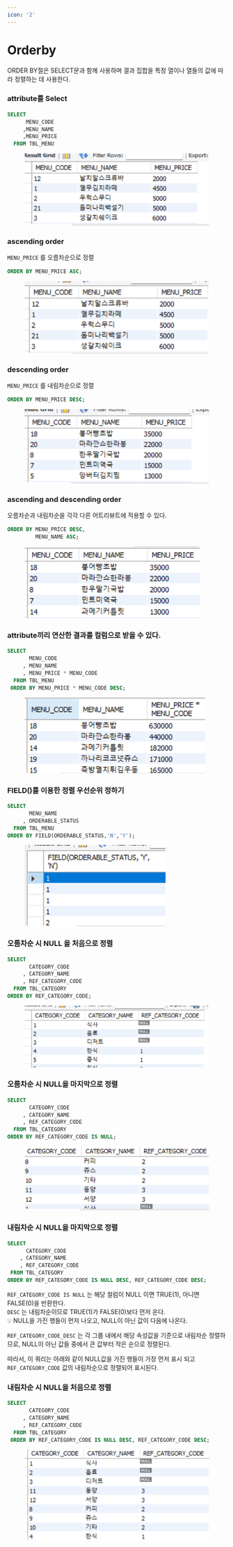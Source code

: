 ```yaml
---
icon: '2'
---
```


# Orderby

ORDER BY절은 SELECT문과 함께 사용하며 결과 집합을 특정 열이나  열들의 값에 따라 정렬하는 데 사용한다.

### attribute를 Select

```sql
SELECT
      MENU_CODE
     ,MENU_NAME
     ,MENU_PRICE
  FROM TBL_MENU
```

<figure><img src="../../.gitbook/assets/image (53).png" alt=""><figcaption></figcaption></figure>

### ascending order

`MENU_PRICE` 를 오름차순으로 정렬

```sql
ORDER BY MENU_PRICE ASC;
```

<figure><img src="../../.gitbook/assets/image (1) (1) (1).png" alt=""><figcaption></figcaption></figure>

### descending order

`MENU_PRICE` 를 내림차순으로 정렬

```sql
ORDER BY MENU_PRICE DESC;
```

<figure><img src="../../.gitbook/assets/image (2) (1) (1).png" alt=""><figcaption></figcaption></figure>

### ascending and descending order

오름차순과 내림차순을 각각 다른 어트리뷰트에 적용할 수 있다.

```sql
ORDER BY MENU_PRICE DESC,
         MENU_NAME ASC;
```

<figure><img src="../../.gitbook/assets/image (3) (1).png" alt=""><figcaption></figcaption></figure>

### attribute끼리 연산한 결과를 컬럼으로 받을 수 있다.

```sql
SELECT
       MENU_CODE
     , MENU_NAME
     , MENU_PRICE * MENU_CODE
  FROM TBL_MENU
 ORDER BY MENU_PRICE * MENU_CODE DESC;
```

<figure><img src="../../.gitbook/assets/image (4) (1).png" alt=""><figcaption></figcaption></figure>

### FIELD()를 이용한 정렬 우선순위 정하기

```sql
SELECT
       MENU_NAME
     , ORDERABLE_STATUS
  FROM TBL_MENU
ORDER BY FIELD(ORDERABLE_STATUS,'N','Y');
```

<figure><img src="../../.gitbook/assets/image (5) (1).png" alt=""><figcaption></figcaption></figure>

### 오름차순 시 NULL 을 처음으로 정렬

```sql
SELECT
       CATEGORY_CODE
     , CATEGORY_NAME
     , REF_CATEGORY_CODE
  FROM TBL_CATEGORY
ORDER BY REF_CATEGORY_CODE;
```

<figure><img src="../../.gitbook/assets/image (6) (1).png" alt=""><figcaption></figcaption></figure>

### 오름차순 시 NULL을 마지막으로 정렬

```sql
SELECT
       CATEGORY_CODE
     , CATEGORY_NAME
     , REF_CATEGORY_CODE
  FROM TBL_CATEGORY
ORDER BY REF_CATEGORY_CODE IS NULL;
```

<figure><img src="../../.gitbook/assets/image (8) (1).png" alt=""><figcaption></figcaption></figure>

### 내림차순 시 NULL을 마지막으로 정렬

```sql
SELECT
      CATEGORY_CODE
	, CATEGORY_NAME
    , REF_CATEGORY_CODE
 FROM TBL_CATEGORY
ORDER BY REF_CATEGORY_CODE IS NULL DESC, REF_CATEGORY_CODE DESC;
```

`REF_CATEGORY_CODE IS NULL` 는 해당 컬럼이 NULL 이면 TRUE(1), 아니면 FALSE(0)을 반환한다.\
`DESC` 는 내림차순이므로 TRUE(1)가 FALSE(0)보다 먼저 온다.\
💡 NULL을 가진 행들이 먼저 나오고, NULL이 아닌 값이 다음에 나온다.

`REF_CATEGORY_CODE_DESC` 는 각 그룹 내에서 해당 속성값을 기준으로 내림차순 정렬하므로, NULL이 아닌 값들 중에서 큰 값부터 작은 순으로 정렬된다.

따라서, 이 쿼리는 아래와 같이 NULL값을 가진 행들이 가장 먼저 표시 되고 `REF_CATEGORY_CODE` 값의 내림차순으로 정렬되어 표시된다.



### 내림차순 시 NULL을 처음으로 정렬

```sql
SELECT
       CATEGORY_CODE
     , CATEGORY_NAME
     , REF_CATEGORY_CODE
  FROM TBL_CATEGORY
 ORDER BY REF_CATEGORY_CODE IS NULL DESC, REF_CATEGORY_CODE DESC;
```

<figure><img src="../../.gitbook/assets/image (2).png" alt=""><figcaption></figcaption></figure>
